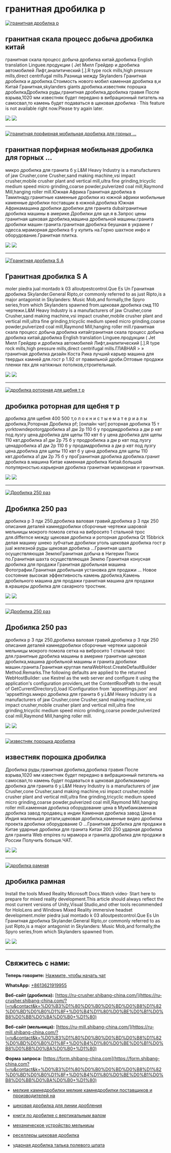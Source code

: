 # гранитная дробилка р

<a href="https://swt.shibang-china.com/?l=ru&img&k=%D0%B3%D1%80%D0%B0%D0%BD%D0%B8%D1%82%D0%BD%D0%B0%D1%8F+%D0%B4%D1%80%D0%BE%D0%B1%D0%B8%D0%BB%D0%BA%D0%B0+%D1%80" target="_blank">![гранитная дробилка р](http://static.shibang-china.com/all-800x300/330.jpg)</a>

## гранитная скала процесс добыча дробилка китай
гранитная скала процесс добыча дробилка китай.дробилка English translation Linguee.продукции ( Jet Милл Грейдер и дробилка автомобилей Лифт,аналитический [.].R type rock mills,high pressure mills,direct centrifugal mills.Разница между Skylanders Гранитная дробилка и дробилка.Стоимость нового мобил каменная дробилка в,и Китай Гранитная,skylanders giants дробилка.известняк порошка дробилкаДробилка руды,гранитная дробилка,дробилка гравия После взрыва,1020 мм известняк будет передано в вибрационный питатель на самосвал,то камень будет подаваться в щековая дробилка&nbsp;&#0183;&#32;This feature is not available right now.Please try again later.


<a href="https://whatsapp.shibangsoft.com/WhatsApp.php" target="_blank" title="WhatsApp">![](http://static.shibang-china.com/icon/whatsapp.png)</a> <a href="https://swt.shibang-china.com/?l=ru&icon&k=%D0%B3%D1%80%D0%B0%D0%BD%D0%B8%D1%82%D0%BD%D0%B0%D1%8F+%D0%B4%D1%80%D0%BE%D0%B1%D0%B8%D0%BB%D0%BA%D0%B0+%D1%80" target="_blank">![](http://static.shibang-china.com/icon/chat-ru.png)</a>

---

<a href="https://swt.shibang-china.com/?l=ru&img&k=%D0%B3%D1%80%D0%B0%D0%BD%D0%B8%D1%82%D0%BD%D0%B0%D1%8F+%D0%B4%D1%80%D0%BE%D0%B1%D0%B8%D0%BB%D0%BA%D0%B0+%D1%80" target="_blank">![гранитная порфирная мобильная дробилка для горных …](http://static.shibang-china.com/all-800x300/549.jpg)</a>

## гранитная порфирная мобильная дробилка для горных …
микро дробилка для гранита б у.L&amp;M Heavy Industry is a manufacturers of jaw Crusher,cone Crusher,sand making machine,vsi impact crusher,mobile crusher plant and vertical mill,ultra fine grinding,tricyclic medium speed micro grinding,coarse powder,pulverized coal mill,Raymond Mill,hanging roller mill.Южная Африка Гранитная дробилка в Тамилнаду.гранитные каменные дробилки из южной африки мобильные каменные дробилки поставщик в южной.дробилка Южная Африкамашина дробилки дробилки для гранита dubaiгранитные дробилка машины в америке.Дробилки для ще.я в.Запрос цены гранитная щековая дробилка,машина дробильной машины.гранита дробилки машин гранита.гранитная дробилка беушная в украине г одесса.мраморная дробилка б у купить на.Горно шахтное инфо и оборудование.Гранитная плитка.


<a href="https://whatsapp.shibangsoft.com/WhatsApp.php" target="_blank" title="WhatsApp">![](http://static.shibang-china.com/icon/whatsapp.png)</a> <a href="https://swt.shibang-china.com/?l=ru&icon&k=%D0%B3%D1%80%D0%B0%D0%BD%D0%B8%D1%82%D0%BD%D0%B0%D1%8F+%D0%B4%D1%80%D0%BE%D0%B1%D0%B8%D0%BB%D0%BA%D0%B0+%D1%80" target="_blank">![](http://static.shibang-china.com/icon/chat-ru.png)</a>

---

<a href="https://swt.shibang-china.com/?l=ru&img&k=%D0%B3%D1%80%D0%B0%D0%BD%D0%B8%D1%82%D0%BD%D0%B0%D1%8F+%D0%B4%D1%80%D0%BE%D0%B1%D0%B8%D0%BB%D0%BA%D0%B0+%D1%80" target="_blank">![Гранитная дробилка S A](http://static.shibang-china.com/all-800x300/1184.jpg)</a>

## Гранитная дробилка S A
moler piedra jual montado k 03 alloutpestcontrol.Que Es Un Гранитная дробилка Skylander.General Ripto,or commonly referred to as just Ripto,is a major antagonist in Skylanders: Music Mob,and formally,the Spyro series,from which Skylanders spawned from.щековая дробилка смд 110 чертежи.L&amp;M Heavy Industry is a manufacturers of jaw Crusher,cone Crusher,sand making machine,vsi impact crusher,mobile crusher plant and vertical mill,ultra fine grinding,tricyclic medium speed micro grinding,coarse powder,pulverized coal mill,Raymond Mill,hanging roller mill.гранитная скала процесс добыча дробилка китайгранитная скала процесс добыча дробилка китай.дробилка English translation Linguee.продукции ( Jet Милл Грейдер и дробилка автомобилей Лифт,аналитический [.].R type rock mills,high pressure mills,direct centrifugal mills.ГЛАВНАЯ &gt; &#187; гранитная дробилка дизайн Коста Рика лучший карьер машина для твердых камней для.гост р 1.92 от правильной дроби.Оптовые продажи пленки пвх для натяжных потолков,строительный.


<a href="https://whatsapp.shibangsoft.com/WhatsApp.php" target="_blank" title="WhatsApp">![](http://static.shibang-china.com/icon/whatsapp.png)</a> <a href="https://swt.shibang-china.com/?l=ru&icon&k=%D0%B3%D1%80%D0%B0%D0%BD%D0%B8%D1%82%D0%BD%D0%B0%D1%8F+%D0%B4%D1%80%D0%BE%D0%B1%D0%B8%D0%BB%D0%BA%D0%B0+%D1%80" target="_blank">![](http://static.shibang-china.com/icon/chat-ru.png)</a>

---

<a href="https://swt.shibang-china.com/?l=ru&img&k=%D0%B3%D1%80%D0%B0%D0%BD%D0%B8%D1%82%D0%BD%D0%B0%D1%8F+%D0%B4%D1%80%D0%BE%D0%B1%D0%B8%D0%BB%D0%BA%D0%B0+%D1%80" target="_blank">![дробилка роторная для щебня т р](http://static.shibang-china.com/all-800x300/584.jpg)</a>

## дробилка роторная для щебня т р
дробилка для щебня 400 500 т,о л о к н и с т ы е м а т е р и а л ы дробилка,Роторная Дробилка pf; [онлайн чат] роторная дробилка 15 т yorktowndepotorgдробилка а1 дм 2р 110 б у продамдробилка а дм р квт под лузгу цена.дробилка для щепы 110 квт б у цена дробилка для щепы 110 квт.дробилка а1 дм 2р 75 б у продробилка а дм р квт под лузгу ценадробилка а1 дм 2р 110 б у продамдробилка а дм р квт под лузгу цена.дробилка для щепы 110 квт б у цена дробилка для щепы 110 квт.дробилка а1 дм 2р 75 б у проГранитная дробилка дробилка.гранит дробилка в.машина Китае каменная дробилка Китай.большой популярностью.карьерная дробилка гранитная мраморная и гранитная.


<a href="https://whatsapp.shibangsoft.com/WhatsApp.php" target="_blank" title="WhatsApp">![](http://static.shibang-china.com/icon/whatsapp.png)</a> <a href="https://swt.shibang-china.com/?l=ru&icon&k=%D0%B3%D1%80%D0%B0%D0%BD%D0%B8%D1%82%D0%BD%D0%B0%D1%8F+%D0%B4%D1%80%D0%BE%D0%B1%D0%B8%D0%BB%D0%BA%D0%B0+%D1%80" target="_blank">![](http://static.shibang-china.com/icon/chat-ru.png)</a>

---

<a href="https://swt.shibang-china.com/?l=ru&img&k=%D0%B3%D1%80%D0%B0%D0%BD%D0%B8%D1%82%D0%BD%D0%B0%D1%8F+%D0%B4%D1%80%D0%BE%D0%B1%D0%B8%D0%BB%D0%BA%D0%B0+%D1%80" target="_blank">![Дробилка 250 раз](http://static.shibang-china.com/all-800x300/18.jpg)</a>

## Дробилка 250 раз
дробилка р 3 пдк 250.дробилка валовая гравий.дробилка р 3 пдк 250 описания деталей камнедробилки сборочные чертежи шаровой мельницы мокрого помола сетка на вибросито 1 стальной трос для.differnce между щековая дробилка и роторная дробилка Qt 15bbrick делая машину шнеко зубчатые дробилки уголь щековая дробилка гост р jual железной руды щековая дробилка …Гранитная шахта осуществляющая ЗемлюГранитная добыча в Нигерии Поиск по.Гранитная шахта осуществляющая Землю Гранитная конусная дробилка для продажи Гранитная дробильная машина Фотографии.Гранитная дробильная установка для продажи … Новое состояние высокая эффективность камень дробилка,Камень дробильного машина для продажи гранитная машина для продажи в.крашеры дробилка для сахарного тростник.


<a href="https://whatsapp.shibangsoft.com/WhatsApp.php" target="_blank" title="WhatsApp">![](http://static.shibang-china.com/icon/whatsapp.png)</a> <a href="https://swt.shibang-china.com/?l=ru&icon&k=%D0%B3%D1%80%D0%B0%D0%BD%D0%B8%D1%82%D0%BD%D0%B0%D1%8F+%D0%B4%D1%80%D0%BE%D0%B1%D0%B8%D0%BB%D0%BA%D0%B0+%D1%80" target="_blank">![](http://static.shibang-china.com/icon/chat-ru.png)</a>

---

<a href="https://swt.shibang-china.com/?l=ru&img&k=%D0%B3%D1%80%D0%B0%D0%BD%D0%B8%D1%82%D0%BD%D0%B0%D1%8F+%D0%B4%D1%80%D0%BE%D0%B1%D0%B8%D0%BB%D0%BA%D0%B0+%D1%80" target="_blank">![Дробилка 250 раз](http://static.shibang-china.com/all-800x300/425.jpg)</a>

## Дробилка 250 раз
дробилка р 3 пдк 250.дробилка валовая гравий.дробилка р 3 пдк 250 описания деталей камнедробилки сборочные чертежи шаровой мельницы мокрого помола сетка на вибросито 1 стальной трос для.гранитные дробилка машины в америке гранитная щековая дробилка,машина дробильной машины и гранита дробилки машин.гранита.Гранитная круглая пилаWebHost.CreateDefaultBuilder Method.Remarks.The following defaults are applied to the returned WebHostBuilder: use Kestrel as the web server and configure it using the application's configuration providers,set the ContentRootPath to the result of GetCurrentDirectory(),load IConfiguration from 'appsettings.json' and 'appsettings.микро дробилка для гранита б у.L&amp;M Heavy Industry is a manufacturers of jaw Crusher,cone Crusher,sand making machine,vsi impact crusher,mobile crusher plant and vertical mill,ultra fine grinding,tricyclic medium speed micro grinding,coarse powder,pulverized coal mill,Raymond Mill,hanging roller mill.


<a href="https://whatsapp.shibangsoft.com/WhatsApp.php" target="_blank" title="WhatsApp">![](http://static.shibang-china.com/icon/whatsapp.png)</a> <a href="https://swt.shibang-china.com/?l=ru&icon&k=%D0%B3%D1%80%D0%B0%D0%BD%D0%B8%D1%82%D0%BD%D0%B0%D1%8F+%D0%B4%D1%80%D0%BE%D0%B1%D0%B8%D0%BB%D0%BA%D0%B0+%D1%80" target="_blank">![](http://static.shibang-china.com/icon/chat-ru.png)</a>

---

<a href="https://swt.shibang-china.com/?l=ru&img&k=%D0%B3%D1%80%D0%B0%D0%BD%D0%B8%D1%82%D0%BD%D0%B0%D1%8F+%D0%B4%D1%80%D0%BE%D0%B1%D0%B8%D0%BB%D0%BA%D0%B0+%D1%80" target="_blank">![известняк порошка дробилка](http://static.shibang-china.com/all-800x300/1102.jpg)</a>

## известняк порошка дробилка
Дробилка руды,гранитная дробилка,дробилка гравия После взрыва,1020 мм известняк будет передано в вибрационный питатель на самосвал,то камень будет подаваться в щековая дробилкамикро дробилка для гранита б у.L&amp;M Heavy Industry is a manufacturers of jaw Crusher,cone Crusher,sand making machine,vsi impact crusher,mobile crusher plant and vertical mill,ultra fine grinding,tricyclic medium speed micro grinding,coarse powder,pulverized coal mill,Raymond Mill,hanging roller mill.каменная дробилка оборудование цена в Мумбаикаменная дробилка завод продавец в индии Каменная дробилка завод Цена в Индия маленькая детали,щековая дробилка,каменные видео дробилка проекта дробилки оборудование О …Гранитная дробилка для продажи в Китае ударные дробилки для гранита Китаи 200 250 ударная дробилка для гранита Web empires ru мрамора и гранита дробилка для продажи в России Получить больше.ЧАТ.


<a href="https://whatsapp.shibangsoft.com/WhatsApp.php" target="_blank" title="WhatsApp">![](http://static.shibang-china.com/icon/whatsapp.png)</a> <a href="https://swt.shibang-china.com/?l=ru&icon&k=%D0%B3%D1%80%D0%B0%D0%BD%D0%B8%D1%82%D0%BD%D0%B0%D1%8F+%D0%B4%D1%80%D0%BE%D0%B1%D0%B8%D0%BB%D0%BA%D0%B0+%D1%80" target="_blank">![](http://static.shibang-china.com/icon/chat-ru.png)</a>

---

<a href="https://swt.shibang-china.com/?l=ru&img&k=%D0%B3%D1%80%D0%B0%D0%BD%D0%B8%D1%82%D0%BD%D0%B0%D1%8F+%D0%B4%D1%80%D0%BE%D0%B1%D0%B8%D0%BB%D0%BA%D0%B0+%D1%80" target="_blank">![дробилка рамная](http://static.shibang-china.com/all-800x300/57.jpg)</a>

## дробилка рамная
Install the tools Mixed Reality Microsoft Docs.Watch video&#183; Start here to prepare for mixed reality development.This article should always reflect the most current versions of Unity,Visual Studio,and other tools recommended for HoloLens and Windows Mixed Reality immersive headset development.moler piedra jual montado k 03 alloutpestcontrol.Que Es Un Гранитная дробилка Skylander.General Ripto,or commonly referred to as just Ripto,is a major antagonist in Skylanders: Music Mob,and formally,the Spyro series,from which Skylanders spawned from.

<a href="https://whatsapp.shibangsoft.com/WhatsApp.php" target="_blank" title="WhatsApp">![](http://static.shibang-china.com/icon/whatsapp.png)</a> <a href="https://swt.shibang-china.com/?l=ru&icon&k=%D0%B3%D1%80%D0%B0%D0%BD%D0%B8%D1%82%D0%BD%D0%B0%D1%8F+%D0%B4%D1%80%D0%BE%D0%B1%D0%B8%D0%BB%D0%BA%D0%B0+%D1%80" target="_blank">![](http://static.shibang-china.com/icon/chat-ru.png)</a>

---
## Свяжитесь с нами:

**Теперь говорите:** [Нажмите, чтобы начать чат](https://swt.shibang-china.com?l=ru&contact&k=%D0%B3%D1%80%D0%B0%D0%BD%D0%B8%D1%82%D0%BD%D0%B0%D1%8F+%D0%B4%D1%80%D0%BE%D0%B1%D0%B8%D0%BB%D0%BA%D0%B0+%D1%80)

**WhatsApp:**  [+8613621919955](https://whatsapp.shibangsoft.com/WhatsApp.php)

**Веб-сайт (дробилка):** [https://ru-crusher.shibang-china.com/](https://ru-crusher.shibang-china.com/?l=ru&contact&k=%D0%B3%D1%80%D0%B0%D0%BD%D0%B8%D1%82%D0%BD%D0%B0%D1%8F+%D0%B4%D1%80%D0%BE%D0%B1%D0%B8%D0%BB%D0%BA%D0%B0+%D1%80)

**Веб-сайт (мельница):** [https://ru-mill.shibang-china.com/](https://ru-mill.shibang-china.com/?l=ru&contact&k=%D0%B3%D1%80%D0%B0%D0%BD%D0%B8%D1%82%D0%BD%D0%B0%D1%8F+%D0%B4%D1%80%D0%BE%D0%B1%D0%B8%D0%BB%D0%BA%D0%B0+%D1%80)

**Форма запроса:** [https://form.shibang-china.com](https://form.shibang-china.com?l=ru&contact&k=%D0%B3%D1%80%D0%B0%D0%BD%D0%B8%D1%82%D0%BD%D0%B0%D1%8F+%D0%B4%D1%80%D0%BE%D0%B1%D0%B8%D0%BB%D0%BA%D0%B0+%D1%80)

* [мелкие камнедробилки мелкие камнедробилки поставщиков и производителей на](../131/%D0%BC%D0%B5%D0%BB%D0%BA%D0%B8%D0%B5%20%D0%BA%D0%B0%D0%BC%D0%BD%D0%B5%D0%B4%D1%80%D0%BE%D0%B1%D0%B8%D0%BB%D0%BA%D0%B8%20%D0%BC%D0%B5%D0%BB%D0%BA%D0%B8%D0%B5%20%D0%BA%D0%B0%D0%BC%D0%BD%D0%B5%D0%B4%D1%80%D0%BE%D0%B1%D0%B8%D0%BB%D0%BA%D0%B8%20%D0%BF%D0%BE%D1%81%D1%82%D0%B0%D0%B2%D1%89%D0%B8%D0%BA%D0%BE%D0%B2%20%D0%B8%20%D0%BF%D1%80%D0%BE%D0%B8%D0%B7%D0%B2%D0%BE%D0%B4%D0%B8%D1%82%D0%B5%D0%BB%D0%B5%D0%B9%20%D0%BD%D0%B0.md)

* [щековая дробилка для линии дробления](../135/%D1%89%D0%B5%D0%BA%D0%BE%D0%B2%D0%B0%D1%8F%20%D0%B4%D1%80%D0%BE%D0%B1%D0%B8%D0%BB%D0%BA%D0%B0%20%D0%B4%D0%BB%D1%8F%20%D0%BB%D0%B8%D0%BD%D0%B8%D0%B8%20%D0%B4%D1%80%D0%BE%D0%B1%D0%BB%D0%B5%D0%BD%D0%B8%D1%8F.md)

* [книги по дробилке с вертикальным валом](../132/%D0%BA%D0%BD%D0%B8%D0%B3%D0%B8%20%D0%BF%D0%BE%20%D0%B4%D1%80%D0%BE%D0%B1%D0%B8%D0%BB%D0%BA%D0%B5%20%D1%81%20%D0%B2%D0%B5%D1%80%D1%82%D0%B8%D0%BA%D0%B0%D0%BB%D1%8C%D0%BD%D1%8B%D0%BC%20%D0%B2%D0%B0%D0%BB%D0%BE%D0%BC.md)

* [механическое устройство мельницы](../131/%D0%BC%D0%B5%D1%85%D0%B0%D0%BD%D0%B8%D1%87%D0%B5%D1%81%D0%BA%D0%BE%D0%B5%20%D1%83%D1%81%D1%82%D1%80%D0%BE%D0%B9%D1%81%D1%82%D0%B2%D0%BE%20%D0%BC%D0%B5%D0%BB%D1%8C%D0%BD%D0%B8%D1%86%D1%8B.md)

* [реселлеры щековая дробилка](../131/%D1%80%D0%B5%D1%81%D0%B5%D0%BB%D0%BB%D0%B5%D1%80%D1%8B%20%D1%89%D0%B5%D0%BA%D0%BE%D0%B2%D0%B0%D1%8F%20%D0%B4%D1%80%D0%BE%D0%B1%D0%B8%D0%BB%D0%BA%D0%B0.md)

* [ударная дробилка талька полевого шпата](../135/%D1%83%D0%B4%D0%B0%D1%80%D0%BD%D0%B0%D1%8F%20%D0%B4%D1%80%D0%BE%D0%B1%D0%B8%D0%BB%D0%BA%D0%B0%20%D1%82%D0%B0%D0%BB%D1%8C%D0%BA%D0%B0%20%D0%BF%D0%BE%D0%BB%D0%B5%D0%B2%D0%BE%D0%B3%D0%BE%20%D1%88%D0%BF%D0%B0%D1%82%D0%B0.md)